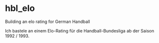 # hbl_elo
Building an elo rating for German Handball

Ich bastele an einem Elo-Rating für die Handball-Bundesliga ab der Saison 1992 / 1993.
